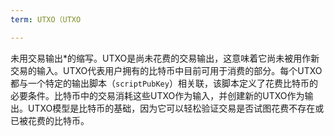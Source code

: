 ```yaml
---
term: UTXO（UTXO

---
```

未用交易输出*的缩写。UTXO是尚未花费的交易输出，这意味着它尚未被用作新交易的输入。UTXO代表用户拥有的比特币中目前可用于消费的部分。每个UTXO都与一个特定的输出脚本（`scriptPubKey`）相关联，该脚本定义了花费比特币的必要条件。比特币中的交易消耗这些UTXO作为输入，并创建新的UTXO作为输出。UTXO模型是比特币的基础，因为它可以轻松验证交易是否试图花费不存在或已被花费的比特币。